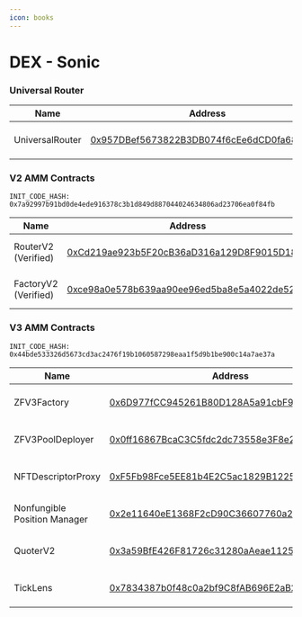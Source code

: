```yaml
---
icon: books
---
```


# DEX - Sonic

### Universal Router

<table data-full-width="false"><thead><tr><th>Name</th><th>Address</th><th>Owner</th></tr></thead><tbody><tr><td>UniversalRouter</td><td><a href="https://sonicscan.org/address/0x957DBef5673822B3DB074f6cEe6dCD0fa68F18ec">0x957DBef5673822B3DB074f6cEe6dCD0fa68F18ec</a></td><td><a href="https://app.safe.global/settings/setup?safe=sonic:0x4780EA7fc1fc4C51732AB31D797D4e24757c2262">Multisig Core Wallet</a></td></tr></tbody></table>

### V2 AMM Contracts

`INIT_CODE_HASH: 0x7a92997b91bd0de4ede916378c3b1d849d887044024634806ad23706ea0f84fb`

<table data-full-width="false"><thead><tr><th>Name</th><th>Address</th><th>Owner</th></tr></thead><tbody><tr><td>RouterV2 (Verified)</td><td><a href="https://sonicscan.org/address/0xcd219ae923b5f20cb36ad316a129d8f9015d1822">0xCd219ae923b5F20cB36aD316a129D8F9015D1822</a></td><td>No contract owner</td></tr><tr><td>FactoryV2 (Verified)</td><td><a href="https://sonicscan.org/address/0xce98a0e578b639aa90ee96ed5ba8e5a4022de529">0xce98a0e578b639aa90ee96ed5ba8e5a4022de529</a></td><td>No contract owner</td></tr></tbody></table>

### V3 AMM Contracts

`INIT_CODE_HASH: 0x44bde533326d5673cd3ac2476f19b1060587298eaa1f5d9b1be900c14a7ae37a`

<table data-full-width="false"><thead><tr><th>Name</th><th>Address</th><th>Owner</th></tr></thead><tbody><tr><td>ZFV3Factory</td><td><a href="https://sonicscan.org/address/0x6D977fCC945261B80D128A5a91cbF9a9148032A4">0x6D977fCC945261B80D128A5a91cbF9a9148032A4</a></td><td><a href="https://app.safe.global/settings/setup?safe=sonic:0x4780EA7fc1fc4C51732AB31D797D4e24757c2262">Multisig Core Wallet</a></td></tr><tr><td>ZFV3PoolDeployer</td><td><a href="https://sonicscan.org/address/0x0ff16867BcaC3C5fdc2dc73558e3F8e2ed89EEA2">0x0ff16867BcaC3C5fdc2dc73558e3F8e2ed89EEA2</a></td><td>No contract owner</td></tr><tr><td>NFTDescriptorProxy</td><td><a href="https://sonicscan.org/address/0xF5Fb98Fce5EE81b4E2C5ac1829B12259f32ae0D5">0xF5Fb98Fce5EE81b4E2C5ac1829B12259f32ae0D5</a></td><td>No contract owner</td></tr><tr><td>Nonfungible Position Manager</td><td><a href="https://sonicscan.org/address/0x2e11640eE1368F2cD90C36607760a274a30094F5">0x2e11640eE1368F2cD90C36607760a274a30094F5</a></td><td>No contract owner</td></tr><tr><td>QuoterV2</td><td><a href="https://sonicscan.org/address/0x3a59BfE426F81726c31280aAeae1125F50CA1CAA">0x3a59BfE426F81726c31280aAeae1125F50CA1CAA</a></td><td>No contract owner</td></tr><tr><td>TickLens</td><td><a href="https://sonicscan.org/address/0x7834387b0f48c0a2bf9C8fAB696E2aB2587cA5Ac">0x7834387b0f48c0a2bf9C8fAB696E2aB2587cA5Ac</a></td><td>No contract owner</td></tr></tbody></table>

###

